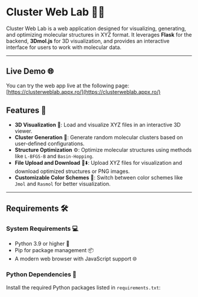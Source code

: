 # Cluster Web Lab 🧪✨

Cluster Web Lab is a web application designed for visualizing, generating, and optimizing molecular structures in XYZ format. It leverages **Flask** for the backend, **3Dmol.js** for 3D visualization, and provides an interactive interface for users to work with molecular data.

---

## Live Demo 🌐

You can try the web app live at the following page: [https://clusterweblab.appx.ro/](https://clusterweblab.appx.ro/)

## Features 🌟

- **3D Visualization** 🧬: Load and visualize XYZ files in an interactive 3D viewer.
- **Cluster Generation** 🔗: Generate random molecular clusters based on user-defined configurations.
- **Structure Optimization** ⚙️: Optimize molecular structures using methods like `L-BFGS-B` and `Basin-Hopping`.
- **File Upload and Download** 📂⬇️: Upload XYZ files for visualization and download optimized structures or PNG images.
- **Customizable Color Schemes** 🎨: Switch between color schemes like `Jmol` and `Rasmol` for better visualization.

---

## Requirements 🛠️

### System Requirements 💻
- Python 3.9 or higher 🐍
- Pip for package management 📦
- A modern web browser with JavaScript support 🌐

### Python Dependencies 📜
Install the required Python packages listed in `requirements.txt`:
